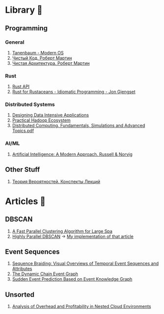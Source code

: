 # Library 📖

## Programming

### General

1. [Tanenbaum - Modern OS](https://github.com/archeoss/books/blob/master/Tanenbaum_OS.pdf "Tanenbaum_OS.pdf")
2. [Чистый Код. Роберт Мартин](<https://github.com/archeoss/books/blob/master/chistyj_kod_-_sozdanie_analiz_i_refaktoring_(2013).pdf>)
3. [Чистая Архитектура. Роберт Мартин](<https://github.com/archeoss/books/blob/master/Chistaja_arhitektura_(2018).pdf>)

### Rust

1. [Rust API](https://willcrichton.net/rust-api-type-patterns/registries.html)
2. [Rust for Rustaceans - Idiomatic Programming - Jon Gjengset](https://github.com/archeoss/books/blob/master/Rust%20for%20Rustaceans_%20Idiomatic%20Programming%20-%20Jon%20Gjengset.pdf "Rust for Rustaceans_ Idiomatic Programming - Jon Gjengset.pdf")

### Distributed Systems

1. [Designing Data Intensive Applications](https://github.com/archeoss/books/blob/master/Designing%20Data%20Intensive%20Applications.pdf)
2. [Practical Hadoop Ecosystem](https://github.com/archeoss/books/blob/master/Practical%20Hadoop%20Ecosystem.pdf)
3. [Distributed Computing. Fundamentals, Simulations and Advanced Topics.pdf](https://github.com/archeoss/books/blob/master/Distributed%20Computing.%20Fundamentals,%20Simulations%20and%20Advanced%20Topics.pdf)

### AI/ML

1. [Artificial Intelligence: A Modern Approach. Russell & Norvig](https://github.com/archeoss/books/blob/master/Artificial.Intelligence.A.Modern.Approach.4th.Edition.Peter.Norvig.%20Stuart.Russel.pdf)

## Other Stuff

1. [Теория Вероятностей. Конспекты Лекций](https://github.com/archeoss/books/blob/master/%D0%A2%D0%B5%D0%BE%D1%80%D0%B8%D1%8F%20%D0%92%D0%B5%D1%80%D0%BE%D1%8F%D1%82%D0%BD%D0%BE%D1%81%D1%82%D0%B5%D0%B9.%20%D0%9A%D0%BE%D0%BD%D1%81%D0%BF%D0%B5%D0%BA%D1%82%D1%8B.pdf)

# Articles 📘

## DBSCAN

1. [A Fast Parallel Clustering Algorithm for Large Spa](https://github.com/archeoss/books/blob/master/articles/A_Fast_Parallel_Clustering_Algorithm_for_Large_Spa.pdf)
2. [Highly Parallel DBSCAN](https://github.com/archeoss/books/blob/master/articles/HPDBSCAN.pdf) -> [My implementation of that article](https://github.com/archeoss/bmstu-aa-5th-sem/blob/master/lab_04/src/dbscan/para_model.rs)

## Event Sequences

1. [Sequence Braiding: Visual Overviews of Temporal Event Sequences and Attributes](https://github.com/archeoss/books/blob/master/articles/DiBartolomeo2020SequenceBraiding.pdf)
2. [The Dynamic Chain Event Graph](https://github.com/archeoss/books/blob/master/articles/The_dynamic_chain_event_graph.pdf)
3. [Sudden Event Prediction Based on Event Knowledge Graph](https://github.com/archeoss/books/blob/master/articles/applsci-12-11195.pdf)

## Unsorted

1. [Analysis of Overhead and Profitability in Nested Cloud Environments](https://github.com/archeoss/books/blob/master/articles/Analysis_of_overhead_and_profitability_i.pdf)
